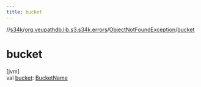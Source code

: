 ```yaml
---
title: bucket
---
```

//[s34k](../../../index.html)/[org.veupathdb.lib.s3.s34k.errors](../index.html)/[ObjectNotFoundException](index.html)/[bucket](bucket.html)



# bucket



[jvm]\
val [bucket](bucket.html): [BucketName](../../org.veupathdb.lib.s3.s34k.fields/-bucket-name/index.html)




